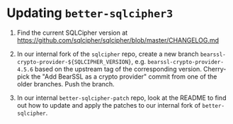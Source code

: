 # Updating `better-sqlcipher3`

1. Find the current SQLCipher version at
   <https://github.com/sqlcipher/sqlcipher/blob/master/CHANGELOG.md>

2. In our internal fork of the `sqlcipher` repo, create a new branch
   `bearssl-crypto-provider-${SQLCIPHER_VERSION}`, e.g. `bearssl-crypto-provider-4.5.6` based on the
   upstream tag of the corresponding version. Cherry-pick the "Add BearSSL as a crypto provider"
   commit from one of the older branches. Push the branch.

3. In our internal `better-sqlcipher-patch` repo, look at the README to find out how to update and
   apply the patches to our internal fork of `better-sqlcipher`.
